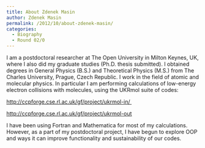 ```yaml
---
title: About Zdenek Masin
author: Zdenek Masin
permalink: /2012/10/about-zdenek-masin/
categories:
  - Biography
  - Round 02/0
---
```

I am a postdoctoral researcher at The Open University in Milton Keynes, UK, where I also did my graduate studies (Ph.D. thesis submitted). I obtained degrees in General Physics (B.S.) and Theoretical Physics (M.S.) from The Charles University, Prague, Czech Republic. I work in the field of atomic and molecular physics. In particular I am performing calculations of low-energy electron collisions with molecules, using the UKRmol suite of codes:

<a title="UKRmol-In" href="http://ccpforge.cse.rl.ac.uk/gf/project/ukrmol-in/" target="_blank">http://ccpforge.cse.rl.ac.uk/gf/project/ukrmol-in/ </a>

<a title="UKRmol-out" href="http://ccpforge.cse.rl.ac.uk/gf/project/ukrmol-out" target="_blank">http://ccpforge.cse.rl.ac.uk/gf/project/ukrmol-out</a>

I have been using Fortran and Mathematica for most of my calculations. However, as a part of my postdoctoral project, I have begun to explore OOP and ways it can improve functionality and sustainability of our codes.
